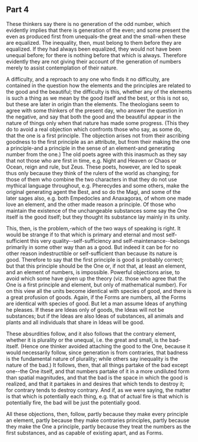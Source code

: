 ## Part 4

These thinkers say there is no generation of the odd number, which evidently implies that there is generation of the even; and some present the even as produced first from unequals-the great and the small-when these are equalized.
The inequality, then, must belong to them before they are equalized.
If they had always been equalized, they would not have been unequal before; for there is nothing before that which is always.
Therefore evidently they are not giving their account of the generation of numbers merely to assist contemplation of their nature.

A difficulty, and a reproach to any one who finds it no difficulty, are contained in the question how the elements and the principles are related to the good and the beautiful; the difficulty is this, whether any of the elements is such a thing as we mean by the good itself and the best, or this is not so, but these are later in origin than the elements.
The theologians seem to agree with some thinkers of the present day, who answer the question in the negative, and say that both the good and the beautiful appear in the nature of things only when that nature has made some progress.
(This they do to avoid a real objection which confronts those who say, as some do, that the one is a first principle.
The objection arises not from their ascribing goodness to the first principle as an attribute, but from their making the one a principle-and a principle in the sense of an element-and generating number from the one.)
The old poets agree with this inasmuch as they say that not those who are first in time, e.g.
Night and Heaven or Chaos or Ocean, reign and rule, but Zeus.
These poets, however, are led to speak thus only because they think of the rulers of the world as changing; for those of them who combine the two characters in that they do not use mythical language throughout, e.g.
Pherecydes and some others, make the original generating agent the Best, and so do the Magi, and some of the later sages also, e.g.
both Empedocles and Anaxagoras, of whom one made love an element, and the other made reason a principle.
Of those who maintain the existence of the unchangeable substances some say the One itself is the good itself; but they thought its substance lay mainly in its unity.

This, then, is the problem,-which of the two ways of speaking is right.
It would be strange if to that which is primary and eternal and most self-sufficient this very quality--self-sufficiency and self-maintenance--belongs primarily in some other way than as a good.
But indeed it can be for no other reason indestructible or self-sufficient than because its nature is good.
Therefore to say that the first principle is good is probably correct; but that this principle should be the One or, if not that, at least an element, and an element of numbers, is impossible.
Powerful objections arise, to avoid which some have given up the theory (viz.
those who agree that the One is a first principle and element, but only of mathematical number).
For on this view all the units become identical with species of good, and there is a great profusion of goods.
Again, if the Forms are numbers, all the Forms are identical with species of good.
But let a man assume Ideas of anything he pleases.
If these are Ideas only of goods, the Ideas will not be substances; but if the Ideas are also Ideas of substances, all animals and plants and all individuals that share in Ideas will be good.

These absurdities follow, and it also follows that the contrary element, whether it is plurality or the unequal, i.e.
the great and small, is the bad-itself.
(Hence one thinker avoided attaching the good to the One, because it would necessarily follow, since generation is from contraries, that badness is the fundamental nature of plurality; while others say inequality is the nature of the bad.)
It follows, then, that all things partake of the bad except one--the One itself, and that numbers partake of it in a more undiluted form than spatial magnitudes, and that the bad is the space in which the good is realized, and that it partakes in and desires that which tends to destroy it; for contrary tends to destroy contrary.
And if, as we were saying, the matter is that which is potentially each thing, e.g.
that of actual fire is that which is potentially fire, the bad will be just the potentially good.

All these objections, then, follow, partly because they make every principle an element, partly because they make contraries principles, partly because they make the One a principle, partly because they treat the numbers as the first substances, and as capable of existing apart, and as Forms.

